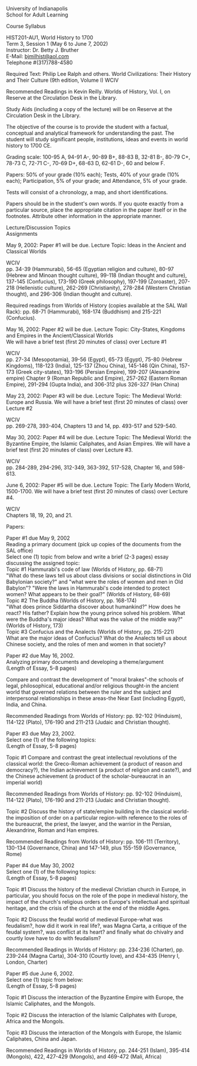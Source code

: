 University of Indianapolis  
School for Adult Learning

Course Syllabus

HIST201-AU1, World History to 1700  
Term 3, Session 1 (May 6 to June 7, 2002)  
Instructor: Dr. Betty J. Bruther  
E-Mail: [bjmilhist@aol.com ](mailto:bjmilhist@aol.com)  
Telephone #(317)788-4580

Required Text: Philip Lee Ralph and others. World Civilizations: Their History
and Their Culture (9th edition, Volume I) WCIV

Recommended Readings in Kevin Reilly. Worlds of History, Vol. I, on Reserve at
the Circulation Desk in the Library.

Study Aids (including a copy of the lecture) will be on Reserve at the
Circulation Desk in the Library.

The objective of the course is to provide the student with a factual,
conceptual and analytical framework for understanding the past. The student
will study significant people, institutions, ideas and events in world history
to 1700 CE.

Grading scale: 100-95 A, 94-91 A-, 90-89 B+, 88-83 B, 32-81 B-, 80-79 C+,
78-73 C, 72-71 C-, 70-69 D+, 68-63 D, 62-61 D-, 60 and below F.

Papers: 50% of your grade (10% each); Tests, 40% of your grade (10% each);
Participation, 5% of your grade; and Attendance, 5% of your grade.

Tests will consist of a chronology, a map, and short identifications.

Papers should be in the student's own words. If you quote exactly from a
particular source, place the appropriate citation in the paper itself or in
the footnotes. Attribute other information in the appropriate manner.

Lecture/Discussion Topics  
Assignments

May 9, 2002: Paper #1 will be due. Lecture Topic: Ideas in the Ancient and
Classical Worlds

WCIV  
pp. 34-39 (Hammurabi), 56-65 (Egyptian religion and culture), 80-97 (Hebrew
and Minoan thought culture), 99-118 (Indian thought and culture), 137-145
(Confucius), 173-190 (Greek philosophy), 197-199 (Zoroaster), 207-218
(Hellenistic culture), 262-269 (Christianity), 278-284 (Western Christian
thought), and 296-306 (Indian thought and culture).

Required readings from Worlds of History (copies available at the SAL Wall
Rack): pp. 68-71 (Hammurabi), 168-174 (Buddhism) and 215-221 (Confucius).

May 16, 2002: Paper #2 will be due. Lecture Topic: City-States, Kingdoms and
Empires in the Ancient/Classical Worlds  
We will have a brief test (first 20 minutes of class) over Lecture #1

WCIV  
pp. 27-34 (Mesopotamia), 39-56 (Egypt), 65-73 (Egypt), 75-80 (Hebrew
Kingdoms), 118-123 (India), 125-137 (Zhou China), 145-146 (Qin China), 157-173
(Greek city-states), 193-196 (Persian Empire), 199-207 (Alexandrine empire)
Chapter 9 (Roman Republic and Empire), 257-262 (Eastern Roman Empire), 291-294
(Gupta India), and 306-312 plus 326-327 (Han China)

May 23, 2002: Paper #3 will be due. Lecture Topic: The Medieval World: Europe
and Russia. We will have a brief test (first 20 minutes of class) over Lecture
#2

WCIV  
pp. 269-278, 393-404, Chapters 13 and 14, pp. 493-517 and 529-540.

May 30, 2002: Paper #4 will be due. Lecture Topic: The Medieval World: the
Byzantine Empire, the Islamic Caliphates, and Asian Empires. We will have a
brief test (first 20 minutes of class) over Lecture #3.

WCIV  
pp. 284-289, 294-296, 312-349, 363-392, 517-528, Chapter 16, and 598-613.

June 6, 2002: Paper #5 will be due. Lecture Topic: The Early Modern World,
1500-1700. We will have a brief test (first 20 minutes of class) over Lecture
#4.

WCIV  
Chapters 18, 19, 20, and 21.

Papers:

Paper #1 due May 9, 2002  
Reading a primary document (pick up copies of the documents from the SAL
office)  
Select one (1) topic from below and write a brief (2-3 pages) essay discussing
the assigned topic:  
Topic #1 Hammurabi's code of law (Worlds of History, pp. 68-71)  
"What do these laws tell us about class divisions or social distinctions in
Old Babylonian society?" and "what were the roles of women and men in Old
Babylon"? "Were the laws in Hammurabi's code intended to protect women? What
appears to be their goal?" (Worlds of History, 68-69)  
Topic #2 The Buddha (Worlds of History, pp. 168-174)  
"What does prince Siddartha discover about humankind?" How does he react? His
father? Explain how the young prince solved his problem. What were the
Buddha's major ideas? What was the value of the middle way?" (Worlds of
History, 173)  
Topic #3 Confucius and the Analects (Worlds of History, pp. 215-221)  
What are the major ideas of Confucius? What do the Analects tell us about
Chinese society, and the roles of men and women in that society?

Paper #2 due May 16, 2002.  
Analyzing primary documents and developing a theme/argument  
(Length of Essay, 5-8 pages)

Compare and contrast the development of "moral brakes"-the schools of legal,
philosophical, educational and/or religious thought-in the ancient world that
governed relations between the ruler and the subject and interpersonal
relationships in these areas-the Near East (including Egypt), India, and
China.

Recommended Readings from Worlds of History: pp. 92-102 (Hinduism), 114-122
(Plato), 176-190 and 211-213 (Judaic and Christian thought).

Paper #3 due May 23, 2002.  
Select one (1) of the following topics:  
(Length of Essay, 5-8 pages)

Topic #1 Compare and contrast the great intellectual revolutions of the
classical world: the Greco-Roman achievement (a product of reason and
democracy?), the Indian achievement (a product of religion and caste?), and
the Chinese achievement (a product of the scholar-bureaucrat in an imperial
world)

Recommended Readings from Worlds of History: pp. 92-102 (Hinduism), 114-122
(Plato), 176-190 and 211-213 (Judaic and Christian thought).

Topic #2 Discuss the history of state/empire building in the classical world-
the imposition of order on a particular region-with reference to the roles of
the bureaucrat, the priest, the lawyer, and the warrior in the Persian,
Alexandrine, Roman and Han empires.

Recommended Readings from Worlds of History: pp. 106-111 (Territory), 130-134
(Governance, China) and 147-149, plus 155-159 (Governance, Rome)

Paper #4 due May 30, 2002  
Select one (1) of the following topics:  
(Length of Essay, 5-8 pages)

Topic #1 Discuss the history of the medieval Christian church in Europe, in
particular, you should focus on the role of the pope in medieval history, the
impact of the church's religious orders on Europe's intellectual and spiritual
heritage, and the crisis of the church at the end of the middle Ages.

Topic #2 Discuss the feudal world of medieval Europe-what was feudalism?, how
did it work in real life?, was Magna Carta, a critique of the feudal system?,
was conflict at its heart? and finally what do chivalry and courtly love have
to do with feudalism?

Recommended Readings in Worlds of History: pp. 234-236 (Charter), pp. 239-244
(Magna Carta), 304-310 (Courtly love), and 434-435 (Henry I, London, Charter)

Paper #5 due June 6, 2002.  
Select one (1) topic from below:  
(Length of Essay, 5-8 pages)

Topic #1 Discuss the interaction of the Byzantine Empire with Europe, the
Islamic Caliphates, and the Mongols.

Topic #2 Discuss the interaction of the Islamic Caliphates with Europe, Africa
and the Mongols.

Topic #3 Discuss the interaction of the Mongols with Europe, the Islamic
Caliphates, China and Japan.

Recommended Readings in Worlds of History, pp. 244-251 (Islam), 395-414
(Mongols), 422, 427-429 (Mongols), and 469-472 (Mali, Africa)

  
  

